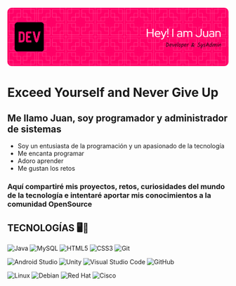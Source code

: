 ![Banner TheXoan](banner.png)
# Exceed Yourself and Never Give Up

## Me llamo Juan, soy programador y administrador de sistemas

<ul>
  <li>Soy un entusiasta de la programación y un apasionado de la tecnología</li>
  <li>Me encanta programar</li>
  <li>Adoro aprender</li>
  <li>Me gustan los retos</li>
</ul>

### Aquí compartiré mis proyectos, retos, curiosidades del mundo de la tecnología e intentaré aportar mis conocimientos a la comunidad OpenSource

## TECNOLOGÍAS 🖥️📂

![Java](https://img.shields.io/badge/java-%23ED8B00.svg?style=for-the-badge&logo=openjdk&logoColor=white)
![MySQL](https://img.shields.io/badge/mysql-4479A1.svg?style=for-the-badge&logo=mysql&logoColor=white)
![HTML5](https://img.shields.io/badge/html5-%23E34F26.svg?style=for-the-badge&logo=html5&logoColor=white)
![CSS3](https://img.shields.io/badge/css3-%231572B6.svg?style=for-the-badge&logo=css3&logoColor=white)
![Git](https://img.shields.io/badge/git-%23F05033.svg?style=for-the-badge&logo=git&logoColor=white)

![Android Studio](https://img.shields.io/badge/android%20studio-346ac1?style=for-the-badge&logo=android%20studio&logoColor=white)
![Unity](https://img.shields.io/badge/unity-%23000000.svg?style=for-the-badge&logo=unity&logoColor=white)
![Visual Studio Code](https://img.shields.io/badge/Visual%20Studio%20Code-0078d7.svg?style=for-the-badge&logo=visual-studio-code&logoColor=white)
![GitHub](https://img.shields.io/badge/github-%23121011.svg?style=for-the-badge&logo=github&logoColor=white)

![Linux](https://img.shields.io/badge/Linux-FCC624?style=for-the-badge&logo=linux&logoColor=black)
![Debian](https://img.shields.io/badge/Debian-D70A53?style=for-the-badge&logo=debian&logoColor=white)
![Red Hat](https://img.shields.io/badge/Red%20Hat-EE0000?style=for-the-badge&logo=redhat&logoColor=white)
![Cisco](https://img.shields.io/badge/cisco-%23049fd9.svg?style=for-the-badge&logo=cisco&logoColor=black)
